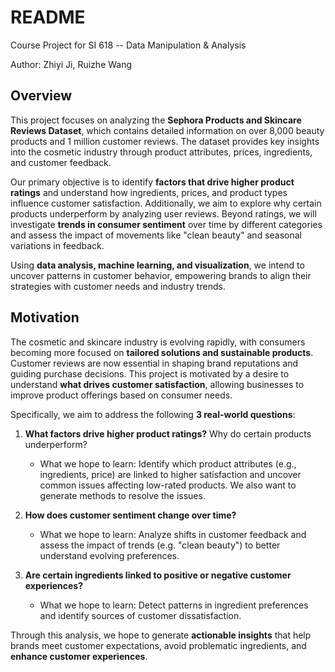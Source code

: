 # README

Course Project for SI 618 -- Data Manipulation & Analysis

Author: Zhiyi Ji, Ruizhe Wang

## Overview

This project focuses on analyzing the **Sephora Products and Skincare Reviews Dataset**, which contains detailed information on over 8,000 beauty products and 1 million customer reviews. The dataset provides key insights into the cosmetic industry through product attributes, prices, ingredients, and customer feedback. 

Our primary objective is to identify **factors that drive higher product ratings** and understand how ingredients, prices, and product types influence customer satisfaction. Additionally, we aim to explore why certain products underperform by analyzing user reviews. Beyond ratings, we will investigate **trends in consumer sentiment** over time by different categories and assess the impact of movements like "clean beauty" and seasonal variations in feedback. 

Using **data analysis, machine learning, and visualization**, we intend to uncover patterns in customer behavior, empowering brands to align their strategies with customer needs and industry trends.

## Motivation

The cosmetic and skincare industry is evolving rapidly, with consumers becoming more focused on **tailored solutions and sustainable products**. Customer reviews are now essential in shaping brand reputations and guiding purchase decisions. This project is motivated by a desire to understand **what drives customer satisfaction**, allowing businesses to improve product offerings based on consumer needs. 

Specifically, we aim to address the following **3 real-world questions**:
1. **What factors drive higher product ratings?** Why do certain products underperform?  
   - What we hope to learn: Identify which product attributes (e.g., ingredients, price) are linked to higher satisfaction and uncover common issues affecting low-rated products. We also want to generate methods to resolve the issues. 

2. **How does customer sentiment change over time?**  
   - What we hope to learn: Analyze shifts in customer feedback and assess the impact of trends (e.g. "clean beauty") to better understand evolving preferences.  

3. **Are certain ingredients linked to positive or negative customer experiences?**  
   - What we hope to learn: Detect patterns in ingredient preferences and identify sources of customer dissatisfaction.  

Through this analysis, we hope to generate **actionable insights** that help brands meet customer expectations, avoid problematic ingredients, and **enhance customer experiences**. 